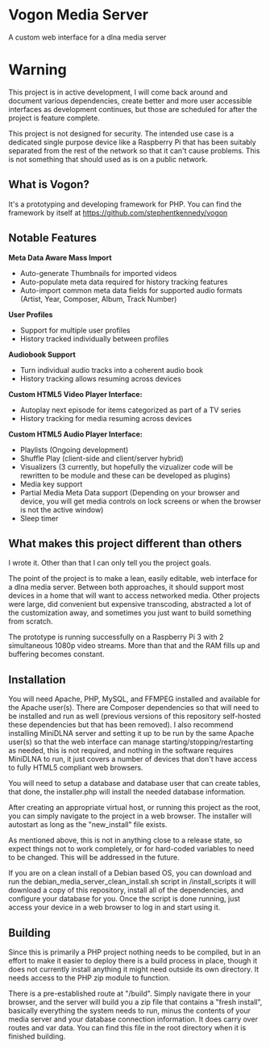 # Vogon Media Server
A custom web interface for a dlna media server

# Warning
This project is in active development, I will come back around and document various dependencies, create better and more user accessible interfaces as development continues, but those are scheduled for after the project is feature complete.

This project is not designed for security. The intended use case is a dedicated single purpose device like a Raspberry Pi that has been suitably separated from the rest of the network so that it can't cause problems. This is not something that should used as is on a public network.

## What is Vogon?
It's a prototyping and developing framework for PHP. You can find the framework by itself at https://github.com/stephentkennedy/vogon

## Notable Features

**Meta Data Aware Mass Import**
* Auto-generate Thumbnails for imported videos
* Auto-populate meta data required for history tracking features
* Auto-import common meta data fields for supported audio formats (Artist, Year, Composer, Album, Track Number)

**User Profiles**
* Support for multiple user profiles
* History tracked individually between profiles

**Audiobook Support**
* Turn individual audio tracks into a coherent audio book
* History tracking allows resuming across devices

**Custom HTML5 Video Player Interface:**
* Autoplay next episode for items categorized as part of a TV series
* History tracking for media resuming across devices

**Custom HTML5 Audio Player Interface:**
* Playlists (Ongoing development)
* Shuffle Play (client-side and client/server hybrid)
* Visualizers (3 currently, but hopefully the vizualizer code will be rewritten to be module and these can be developed as plugins)
* Media key support
* Partial Media Meta Data support (Depending on your browser and device, you will get media controls on lock screens or when the browser is not the active window)
* Sleep timer

## What makes this project different than others
I wrote it. Other than that I can only tell you the project goals.

The point of the project is to make a lean, easily editable, web interface for a dlna media server. Between both approaches, it should support most devices in a home that will want to access networked media. Other projects were large, did convenient but expensive transcoding, abstracted a lot of the customization away, and sometimes you just want to build something from scratch.

The prototype is running successfully on a Raspberry Pi 3 with 2 simultaneous 1080p video streams. More than that and the RAM fills up and buffering becomes constant.

## Installation
You will need Apache, PHP, MySQL, and FFMPEG installed and available for the Apache user(s). There are Composer dependencies so that will need to be installed and run as well (previous versions of this repository self-hosted these dependencies but that has been removed). I also recommend installing MiniDLNA server and setting it up to be run by the same Apache user(s) so that the web interface can manage starting/stopping/restarting as needed, this is not required, and nothing in the software requires MiniDLNA to run, it just covers a number of devices that don't have access to fully HTML5 compliant web browsers.

You will need to setup a database and database user that can create tables, that done, the installer.php will install the needed database information.

After creating an appropriate virtual host, or running this project as the root, you can simply navigate to the project in a web browser. The installer will autostart as long as the "new_install" file exists.

As mentioned above, this is not in anything close to a release state, so expect things not to work completely, or for hard-coded variables to need to be changed. This will be addressed in the future.

If you are on a clean install of a Debian based OS, you can download and run the debian_media_server_clean_install.sh script in /install_scripts it will download a copy of this repository, install all of the dependencies, and configure your database for you. Once the script is done running, just access your device in a web browser to log in and start using it.

## Building
Since this is primarily a PHP project nothing needs to be compiled, but in an effort to make it easier to deploy there is a build process in place, though it does not currently install anything it might need outside its own directory. It needs access to the PHP zip module to function.

There is a pre-established route at "\/build". Simply navigate there in your browser, and the server will build you a zip file that contains a "fresh install", basically everything the system needs to run, minus the contents of your media server and your database connection information. It does carry over routes and var data. You can find this file in the root directory when it is finished building.
